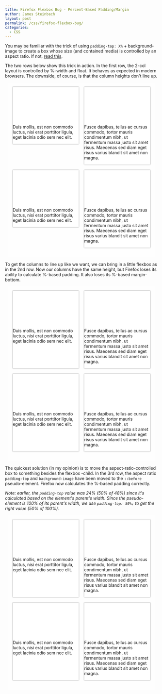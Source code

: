 ```yaml
---
title: Firefox Flexbox Bug - Percent-Based Padding/Margin
author: James Steinbach
layout: post
permalink: /css/firefox-flexbox-bug/
categories:
  - CSS
---
```


<style>
.parent {
  background: rgba(255,255,255,.5);
  margin: 1em auto;
  max-width: 90%;
  padding: 1em;
}
.parent::before, .parent::after {
  clear: both;
  content: '';
  display: block;
  width: 100%;
}
.child {
  background: #fff url(//unsplash.it/600/300) center top/contain no-repeat;
  box-shadow: 0 0 3px 0 rgba(0, 0, 0, 0.5);
  float: left;
  margin-bottom: 4%;
  margin-right: 4%;
  padding-top: 24%;
  width: 48%;
}
.child:nth-child(2n) {
  margin-right: 0;
}
.child:nth-child(2n + 1) {
  clear: left;
}
.post-content .child p {
  color: #444;
  padding: .5em 1em;
  line-height: 1.3;
}
.parent-2 {
  display: -webkit-box;
  display: -webkit-flex;
  display: -ms-flexbox;
  display: flex;
  -webkit-box-orient: horizontal;
  -webkit-box-direction: normal;
  -webkit-flex-direction: row;
      -ms-flex-direction: row;
          flex-direction: row;
  -webkit-flex-wrap: wrap;
      -ms-flex-wrap: wrap;
          flex-wrap: wrap;
  -webkit-box-pack: justify;
  -webkit-justify-content: space-between;
      -ms-flex-pack: justify;
          justify-content: space-between;
}
.child-2 {
  float: none;
  -webkit-box-flex: 0;
  -webkit-flex: 0 1 48%;
      -ms-flex: 0 1 48%;
          flex: 0 1 48%;
}
.child-3 {
  background: #fff;
  padding-top: 0;
}
.child-3::before {
  background: #fff url(//unsplash.it/600/300) center top/cover no-repeat;
  content: '';
  display: block;
  padding-top: 50%;
}
</style>

<p>You may be familiar with the trick of using <code>padding-top: X%</code> + background-image to create a box whose size (and contained media) is controlled by an aspect ratio. If not, <a href="https://alistapart.com/article/creating-intrinsic-ratios-for-video/" target="_blank">read this</a>.</p>
<p>The two rows below show this trick in action. In the first row, the 2-col layout is controlled by %-width and float. It behaves as expected in modern browsers. The downside, of course, is that the column heights don't line up.</p>
<div class="parent">
  <div class="child">
    <p>Duis mollis, est non commodo luctus, nisi erat porttitor ligula, eget lacinia odio sem nec elit.</p>
  </div>
  <div class="child">
    <p>Fusce dapibus, tellus ac cursus commodo, tortor mauris condimentum nibh, ut fermentum massa justo sit amet risus. Maecenas sed diam eget risus varius blandit sit amet non magna.</p>
  </div>
  <div class="child">
    <p>Duis mollis, est non commodo luctus, nisi erat porttitor ligula, eget lacinia odio sem nec elit.</p>
  </div>
  <div class="child">
    <p>Fusce dapibus, tellus ac cursus commodo, tortor mauris condimentum nibh, ut fermentum massa justo sit amet risus. Maecenas sed diam eget risus varius blandit sit amet non magna.</p>
  </div>
</div>
<p>To get the columns to line up like we want, we can bring in a little flexbox as in the 2nd row. Now our columns have the same height, but Firefox loses its ability to calculate %-based padding. It also loses its %-based margin-bottom.</p>
<div class="parent parent-2">
  <div class="child child-2">
    <p>Duis mollis, est non commodo luctus, nisi erat porttitor ligula, eget lacinia odio sem nec elit.</p>
  </div>
  <div class="child child-2">
    <p>Fusce dapibus, tellus ac cursus commodo, tortor mauris condimentum nibh, ut fermentum massa justo sit amet risus. Maecenas sed diam eget risus varius blandit sit amet non magna.</p>
  </div>
  <div class="child child-2">
    <p>Duis mollis, est non commodo luctus, nisi erat porttitor ligula, eget lacinia odio sem nec elit.</p>
  </div>
  <div class="child child-2">
    <p>Fusce dapibus, tellus ac cursus commodo, tortor mauris condimentum nibh, ut fermentum massa justo sit amet risus. Maecenas sed diam eget risus varius blandit sit amet non magna.</p>
  </div>
</div>
<p>The quickest solution (in my opinion) is to move the aspect-ratio-controlled box to something besides the flexbox -child. In the 3rd row, the aspect ratio <code>padding-top</code> and <code>background-image</code> have been moved to the <code>::before</code> pseudo-element. Firefox now calculates the %-based padding correctly.</p>
<p><i>Note: earlier, the <code>padding-top</code> value was 24% (50% of 48%) since it's calculated based on the element's parent's width. Since the pseudo-element is 100% of its parent's width, we use <code>padding-top: 50%;</code> to get the right value (50% of 100%).</i></p>
<div class="parent parent-2">
  <div class="child child-3">
    <p>Duis mollis, est non commodo luctus, nisi erat porttitor ligula, eget lacinia odio sem nec elit.</p>
  </div>
  <div class="child child-3">
    <p>Fusce dapibus, tellus ac cursus commodo, tortor mauris condimentum nibh, ut fermentum massa justo sit amet risus. Maecenas sed diam eget risus varius blandit sit amet non magna.</p>
  </div>
  <div class="child child-3">
    <p>Duis mollis, est non commodo luctus, nisi erat porttitor ligula, eget lacinia odio sem nec elit.</p>
  </div>
  <div class="child child-3">
    <p>Fusce dapibus, tellus ac cursus commodo, tortor mauris condimentum nibh, ut fermentum massa justo sit amet risus. Maecenas sed diam eget risus varius blandit sit amet non magna.</p>
  </div>
</div>

